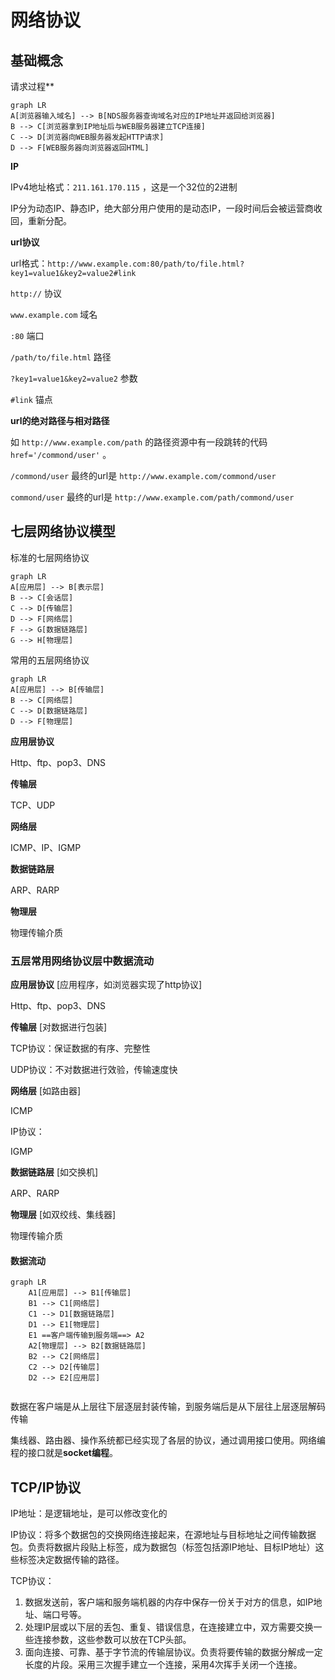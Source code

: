 # 网络协议
## 基础概念

请求过程**

```mermaid
graph LR
A[浏览器输入域名] --> B[NDS服务器查询域名对应的IP地址并返回给浏览器]
B --> C[浏览器拿到IP地址后与WEB服务器建立TCP连接]
C --> D[浏览器向WEB服务器发起HTTP请求]
D --> F[WEB服务器向浏览器返回HTML]
```

**IP**

IPv4地址格式：`211.161.170.115` ，这是一个32位的2进制

IP分为动态IP、静态IP，绝大部分用户使用的是动态IP，一段时间后会被运营商收回，重新分配。

**url协议**

url格式：`http://www.example.com:80/path/to/file.html?key1=value1&key2=value2#link`

`http://` 协议

`www.example.com` 域名

`:80` 端口

`/path/to/file.html` 路径

`?key1=value1&key2=value2` 参数

`#link` 锚点

**url的绝对路径与相对路径**

如 `http://www.example.com/path` 的路径资源中有一段跳转的代码  `href='/commond/user'` 。

`/commond/user` 最终的url是 `http://www.example.com/commond/user`

`commond/user` 最终的url是 `http://www.example.com/path/commond/user`

## 七层网络协议模型

标准的七层网络协议

```mermaid
graph LR
A[应用层] --> B[表示层]
B --> C[会话层]
C --> D[传输层]
D --> F[网络层]
F --> G[数据链路层]
G --> H[物理层]
```

常用的五层网络协议

```mermaid
graph LR
A[应用层] --> B[传输层]
B --> C[网络层]
C --> D[数据链路层]
D --> F[物理层]
```

**应用层协议**

Http、ftp、pop3、DNS

**传输层**

TCP、UDP

**网络层**

ICMP、IP、IGMP

**数据链路层**

ARP、RARP

**物理层**

物理传输介质

### 五层常用网络协议层中数据流动

**应用层协议** [应用程序，如浏览器实现了http协议]

Http、ftp、pop3、DNS

**传输层** [对数据进行包装]

TCP协议：保证数据的有序、完整性

UDP协议：不对数据进行效验，传输速度快

**网络层** [如路由器]

ICMP

IP协议：

IGMP

**数据链路层** [如交换机]

ARP、RARP

**物理层** [如双绞线、集线器]

物理传输介质

#### 数据流动

```mermaid
graph LR
	A1[应用层] --> B1[传输层]
	B1 --> C1[网络层]
	C1 --> D1[数据链路层]
	D1 --> E1[物理层]
	E1 ==客户端传输到服务端==> A2
	A2[物理层] --> B2[数据链路层]
	B2 --> C2[网络层]
	C2 --> D2[传输层]
	D2 --> E2[应用层]
	
```

数据在客户端是从上层往下层逐层封装传输，到服务端后是从下层往上层逐层解码传输

集线器、路由器、操作系统都已经实现了各层的协议，通过调用接口使用。网络编程的接口就是**socket编程**。

## TCP/IP协议

IP地址：是逻辑地址，是可以修改变化的

IP协议：将多个数据包的交换网络连接起来，在源地址与目标地址之间传输数据包。负责将数据片段贴上标签，成为数据包（标签包括源IP地址、目标IP地址）这些标签决定数据传输的路径。

TCP协议：

1. 数据发送前，客户端和服务端机器的内存中保存一份关于对方的信息，如IP地址、端口号等。
2. 处理IP层或以下层的丢包、重复、错误信息，在连接建立中，双方需要交换一些连接参数，这些参数可以放在TCP头部。
3. 面向连接、可靠、基于字节流的传输层协议。负责将要传输的数据分解成一定长度的片段。采用三次握手建立一个连接，采用4次挥手关闭一个连接。